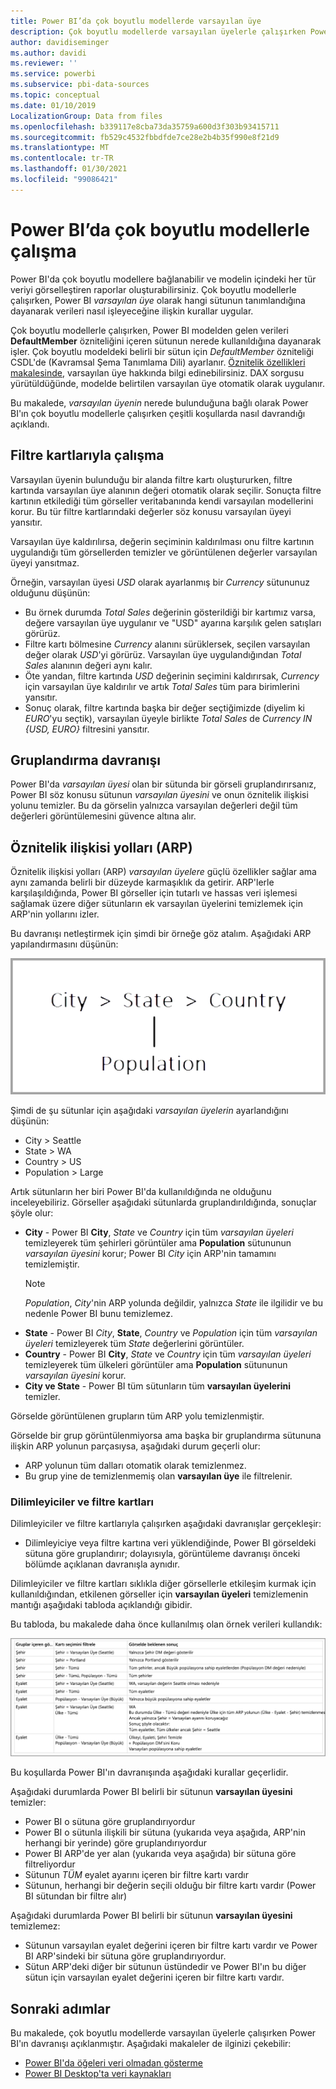 ```yaml
---
title: Power BI’da çok boyutlu modellerde varsayılan üye
description: Çok boyutlu modellerde varsayılan üyelerle çalışırken Power BI'ın nasıl davrandığını öğrenin
author: davidiseminger
ms.author: davidi
ms.reviewer: ''
ms.service: powerbi
ms.subservice: pbi-data-sources
ms.topic: conceptual
ms.date: 01/10/2019
LocalizationGroup: Data from files
ms.openlocfilehash: b339117e8cba73da35759a600d3f303b93415711
ms.sourcegitcommit: fb529c4532fbbdfde7ce28e2b4b35f990e8f21d9
ms.translationtype: MT
ms.contentlocale: tr-TR
ms.lasthandoff: 01/30/2021
ms.locfileid: "99086421"
---
```

# <a name="work-with-multidimensional-models-in-power-bi"></a>Power BI’da çok boyutlu modellerle çalışma

Power BI'da çok boyutlu modellere bağlanabilir ve modelin içindeki her tür veriyi görselleştiren raporlar oluşturabilirsiniz. Çok boyutlu modellerle çalışırken, Power BI *varsayılan üye* olarak hangi sütunun tanımlandığına dayanarak verileri nasıl işleyeceğine ilişkin kurallar uygular. 

Çok boyutlu modellerle çalışırken, Power BI modelden gelen verileri **DefaultMember** özniteliğini içeren sütunun nerede kullanıldığına dayanarak işler. Çok boyutlu modeldeki belirli bir sütun için *DefaultMember* özniteliği CSDL'de (Kavramsal Şema Tanımlama Dili) ayarlanır. [Öznitelik özellikleri makalesinde](/sql/analysis-services/multidimensional-models/attribute-properties-define-a-default-member), varsayılan üye hakkında bilgi edinebilirsiniz. DAX sorgusu yürütüldüğünde, modelde belirtilen varsayılan üye otomatik olarak uygulanır.

Bu makalede, *varsayılan üyenin* nerede bulunduğuna bağlı olarak Power BI'ın çok boyutlu modellerle çalışırken çeşitli koşullarda nasıl davrandığı açıklandı. 

## <a name="working-with-filter-cards"></a>Filtre kartlarıyla çalışma

Varsayılan üyenin bulunduğu bir alanda filtre kartı oluştururken, filtre kartında varsayılan üye alanının değeri otomatik olarak seçilir. Sonuçta filtre kartının etkilediği tüm görseller veritabanında kendi varsayılan modellerini korur. Bu tür filtre kartlarındaki değerler söz konusu varsayılan üyeyi yansıtır.

Varsayılan üye kaldırılırsa, değerin seçiminin kaldırılması onu filtre kartının uygulandığı tüm görsellerden temizler ve görüntülenen değerler varsayılan üyeyi yansıtmaz.

Örneğin, varsayılan üyesi *USD* olarak ayarlanmış bir *Currency* sütununuz olduğunu düşünün:

* Bu örnek durumda *Total Sales* değerinin gösterildiği bir kartımız varsa, değere varsayılan üye uygulanır ve "USD" ayarına karşılık gelen satışları görürüz.
* Filtre kartı bölmesine *Currency* alanını sürüklersek, seçilen varsayılan değer olarak *USD*'yi görürüz. Varsayılan üye uygulandığından *Total Sales* alanının değeri aynı kalır.
* Öte yandan, filtre kartında *USD* değerinin seçimini kaldırırsak, *Currency* için varsayılan üye kaldırılır ve artık *Total Sales* tüm para birimlerini yansıtır.
* Sonuç olarak, filtre kartında başka bir değer seçtiğimizde (diyelim ki *EURO*'yu seçtik), varsayılan üyeyle birlikte *Total Sales* de *Currency IN {USD, EURO}* filtresini yansıtır.

## <a name="grouping-behavior"></a>Gruplandırma davranışı

Power BI'da *varsayılan üyesi* olan bir sütunda bir görseli gruplandırırsanız, Power BI söz konusu sütunun *varsayılan üyesini* ve onun öznitelik ilişkisi yolunu temizler. Bu da görselin yalnızca varsayılan değerleri değil tüm değerleri görüntülemesini güvence altına alır.

## <a name="attribute-relationship-paths-arps"></a>Öznitelik ilişkisi yolları (ARP)

Öznitelik ilişkisi yolları (ARP) *varsayılan üyelere* güçlü özellikler sağlar ama aynı zamanda belirli bir düzeyde karmaşıklık da getirir. ARP'lerle karşılaşıldığında, Power BI görseller için tutarlı ve hassas veri işlemesi sağlamak üzere diğer sütunların ek varsayılan üyelerini temizlemek için ARP'nin yollarını izler.

Bu davranışı netleştirmek için şimdi bir örneğe göz atalım. Aşağıdaki ARP yapılandırmasını düşünün:

![Çok boyutlu bir modelde ARP'ler](media/desktop-default-member-multidimensional-models/default-members_01.png)

Şimdi de şu sütunlar için aşağıdaki *varsayılan üyelerin* ayarlandığını düşünün:

* City > Seattle
* State > WA
* Country > US
* Population > Large

Artık sütunların her biri Power BI'da kullanıldığında ne olduğunu inceleyebiliriz. Görseller aşağıdaki sütunlarda gruplandırıldığında, sonuçlar şöyle olur:

* **City** - Power BI **City**, *State* ve *Country* için tüm *varsayılan üyeleri* temizleyerek tüm şehirleri görüntüler ama **Population** sütununun *varsayılan üyesini* korur; Power BI *City* için ARP'nin tamamını temizlemiştir.
    > [!NOTE]
    > *Population*, *City*'nin ARP yolunda değildir, yalnızca *State* ile ilgilidir ve bu nedenle Power BI bunu temizlemez.
* **State** - Power BI *City*, **State**, *Country* ve *Population* için tüm *varsayılan üyeleri* temizleyerek tüm *State* değerlerini görüntüler.
* **Country** - Power BI **City**, *State* ve *Country* için tüm *varsayılan üyeleri* temizleyerek tüm ülkeleri görüntüler ama **Population** sütununun *varsayılan üyesini* korur.
* **City ve State** - Power BI tüm sütunların tüm **varsayılan üyelerini** temizler.

Görselde görüntülenen grupların tüm ARP yolu temizlenmiştir. 

Görselde bir grup görüntülenmiyorsa ama başka bir gruplandırma sütununa ilişkin ARP yolunun parçasıysa, aşağıdaki durum geçerli olur:

* ARP yolunun tüm dalları otomatik olarak temizlenmez.
* Bu grup yine de temizlenmemiş olan **varsayılan üye** ile filtrelenir.

### <a name="slicers-and-filter-cards"></a>Dilimleyiciler ve filtre kartları

Dilimleyiciler ve filtre kartlarıyla çalışırken aşağıdaki davranışlar gerçekleşir:

* Dilimleyiciye veya filtre kartına veri yüklendiğinde, Power BI görseldeki sütuna göre gruplandırır; dolayısıyla, görüntüleme davranışı önceki bölümde açıklanan davranışla aynıdır.

Dilimleyiciler ve filtre kartları sıklıkla diğer görsellerle etkileşim kurmak için kullanıldığından, etkilenen görseller için **varsayılan üyeleri** temizlemenin mantığı aşağıdaki tabloda açıklandığı gibidir. 

Bu tabloda, bu makalede daha önce kullanılmış olan örnek verileri kullandık:

![Dilimleyiciler ve filtre kartlarıyla Power BI varsayılan üye temizleme davranışı](media/desktop-default-member-multidimensional-models/default-members_02.png)

Bu koşullarda Power BI'ın davranışında aşağıdaki kurallar geçerlidir.

Aşağıdaki durumlarda Power BI belirli bir sütunun **varsayılan üyesini** temizler:

* Power BI o sütuna göre gruplandırıyordur
* Power BI o sütunla ilişkili bir sütuna (yukarıda veya aşağıda, ARP'nin herhangi bir yerinde) göre gruplandırıyordur
* Power BI ARP'de yer alan (yukarıda veya aşağıda) bir sütuna göre filtreliyordur
* Sütunun *TÜM* eyalet ayarını içeren bir filtre kartı vardır
* Sütunun, herhangi bir değerin seçili olduğu bir filtre kartı vardır (Power BI sütundan bir filtre alır)

Aşağıdaki durumlarda Power BI belirli bir sütunun **varsayılan üyesini** temizlemez:

* Sütunun varsayılan eyalet değerini içeren bir filtre kartı vardır ve Power BI ARP'sindeki bir sütuna göre gruplandırıyordur.
* Sütun ARP'deki diğer bir sütunun üstündedir ve Power BI'ın bu diğer sütun için varsayılan eyalet değerini içeren bir filtre kartı vardır.


## <a name="next-steps"></a>Sonraki adımlar

Bu makalede, çok boyutlu modellerde varsayılan üyelerle çalışırken Power BI'ın davranışı açıklanmıştır. Aşağıdaki makaleler de ilginizi çekebilir: 

* [Power BI'da öğeleri veri olmadan gösterme](../create-reports/desktop-show-items-no-data.md)
* [Power BI Desktop'ta veri kaynakları](desktop-data-sources.md)